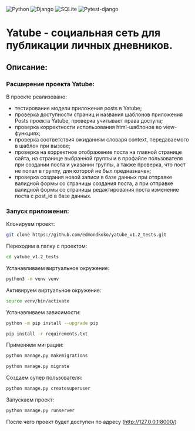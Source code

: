 ![Python](https://img.shields.io/badge/Python-3.10-blue?style=for-the-badge&logo=python&logoColor=yellow)
![Django](https://img.shields.io/badge/Django-2.2.6-red?style=for-the-badge&logo=django&logoColor=blue)
![SQLite](https://img.shields.io/badge/SQLite-grey?style=for-the-badge&logo=postgresql&logoColor=yellow)
![Pytest-django](https://img.shields.io/badge/pytest-django==3.8.0-orange?style=for-the-badge&logo=nginx&logoColor=green)

# Yatube - социальная сеть для публикации личных дневников. 

## Описание:
### Расширение проекта Yatube:

В проекте реализовано:
- тестирование модели приложения posts в Yatube;
- проверка доступности страниц и названия шаблонов приложения Posts проекта Yatube, проверка учитывает права доступа;
- проверка корректности использования html-шаблонов во view-функциях;
- проверка соответствия ожиданиям словаря context, передаваемого в шаблон при вызове;
- проверка на корректное отображение поста на главной странице сайта, на странице выбранной группы и в профайле пользователя при создании поста и указании группы, а также проверка, что пост не попал в группу, для которой не был предназначен;
- проверка создания новой записи в базе данных при отправке валидной формы со страницы создания поста, а при отправке валидной формы со страницы редактирования поста изменение поста с post_id в базе данных.

### Запуск приложения:

Клонируем проект:

```bash
git clone https://github.com/edmondkoko/yatube_v1.2_tests.git
```

Переходим в папку с проектом:

```bash
cd yatube_v1.2_tests
```

Устанавливаем виртуальное окружение:

```bash
python3 -m venv venv
```

Активируем виртуальное окружение:

```bash
source venv/bin/activate
```

Устанавливаем зависимости:

```bash
python -m pip install --upgrade pip
```
```bash
pip install -r requirements.txt
```

Применяем миграции:

```bash
python manage.py makemigrations
```
```bash
python manage.py migrate
```

Создаем супер пользователя:

```bash
python manage.py createsuperuser
```

Запускаем проект:

```bash
python manage.py runserver
```

После чего проект будет доступен по адресу (http://127.0.0.1:8000/)

